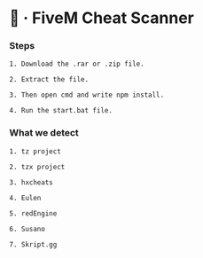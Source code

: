 # 🚀 · FiveM Cheat Scanner

### **Steps**

```
1. Download the .rar or .zip file.

2. Extract the file.

3. Then open cmd and write npm install.

4. Run the start.bat file.
```

### **What we detect**

```
1. tz project

2. tzx project

3. hxcheats

4. Eulen

5. redEngine

6. Susano

7. Skript.gg
```
